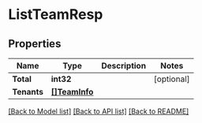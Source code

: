 # ListTeamResp

## Properties

Name | Type | Description | Notes
------------ | ------------- | ------------- | -------------
**Total** | **int32** |  | [optional] 
**Tenants** | [**[]TeamInfo**](TeamInfo.md) |  | 

[[Back to Model list]](../README.md#documentation-for-models) [[Back to API list]](../README.md#documentation-for-api-endpoints) [[Back to README]](../README.md)


